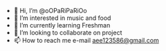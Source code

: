 - 👋 Hi, I’m @oOPaRiPaRiOo
- 👀 I’m interested in music and food
- 🌱 I’m currently learning Freshman
- 💞️ I’m looking to collaborate on project
- 📫 How to reach me e-mail aee123586@gmail.com

<!---
oOPaRiPaRiOo/oOPaRiPaRiOo is a ✨ special ✨ repository because its `README.md` (this file) appears on your GitHub profile.
You can click the Preview link to take a look at your changes.
--->
